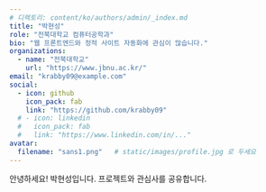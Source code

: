 ```yaml
---
# 디렉토리: content/ko/authors/admin/_index.md
title: "박현성"
role: "전북대학교 컴퓨터공학과"
bio: "웹 프론트엔드와 정적 사이트 자동화에 관심이 많습니다."
organizations:
  - name: "전북대학교"
    url: "https://www.jbnu.ac.kr/"
email: "krabby09@example.com"
social:
  - icon: github
    icon_pack: fab
    link: "https://github.com/krabby09"
  # - icon: linkedin
  #   icon_pack: fab
  #   link: "https://www.linkedin.com/in/..."
avatar:
  filename: "sans1.png"   # static/images/profile.jpg 로 두세요
---
```

안녕하세요! 박현성입니다. 프로젝트와 관심사를 공유합니다.